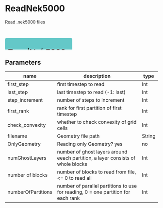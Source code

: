 
# ReadNek5000
Read .nek5000 files

<svg width="2214.0" height="300" >
<style>.text { font: normal 24.0px sans-serif;}tspan{ font: italic 24.0px sans-serif;}.moduleName{ font: italic 30px sans-serif;}</style>
<rect x="0" y="30" width="221.39999999999998" height="90" rx="5" ry="5" style="fill:#64c8c8ff;" />
<rect x="6.0" y="90" width="30" height="30" rx="0" ry="0" style="fill:#c8c81eff;" >
<title>grid_out</title></rect>
<rect x="21.0" y="120" width="1.0" height="150" rx="0" ry="0" style="fill:#000000;" />
<rect x="21.0" y="270" width="30" height="1.0" rx="0" ry="0" style="fill:#000000;" />
<text x="57.0" y="273.0" class="text" >grid<tspan> (grid_out)</tspan></text>
<rect x="42.0" y="90" width="30" height="30" rx="0" ry="0" style="fill:#c8c81eff;" >
<title>velosity_out</title></rect>
<rect x="57.0" y="120" width="1.0" height="120" rx="0" ry="0" style="fill:#000000;" />
<rect x="57.0" y="240" width="30" height="1.0" rx="0" ry="0" style="fill:#000000;" />
<text x="93.0" y="243.0" class="text" >velocity<tspan> (velosity_out)</tspan></text>
<rect x="78.0" y="90" width="30" height="30" rx="0" ry="0" style="fill:#c8c81eff;" >
<title>pressure_out</title></rect>
<rect x="93.0" y="120" width="1.0" height="90" rx="0" ry="0" style="fill:#000000;" />
<rect x="93.0" y="210" width="30" height="1.0" rx="0" ry="0" style="fill:#000000;" />
<text x="129.0" y="213.0" class="text" >pressure data<tspan> (pressure_out)</tspan></text>
<rect x="114.0" y="90" width="30" height="30" rx="0" ry="0" style="fill:#c8c81eff;" >
<title>temperature_out</title></rect>
<rect x="129.0" y="120" width="1.0" height="60" rx="0" ry="0" style="fill:#000000;" />
<rect x="129.0" y="180" width="30" height="1.0" rx="0" ry="0" style="fill:#000000;" />
<text x="165.0" y="183.0" class="text" >temperature data<tspan> (temperature_out)</tspan></text>
<rect x="150.0" y="90" width="30" height="30" rx="0" ry="0" style="fill:#c8c81eff;" >
<title>blockNumber_out</title></rect>
<rect x="165.0" y="120" width="1.0" height="30" rx="0" ry="0" style="fill:#000000;" />
<rect x="165.0" y="150" width="30" height="1.0" rx="0" ry="0" style="fill:#000000;" />
<text x="201.0" y="153.0" class="text" >Nek internal block numbers<tspan> (blockNumber_out)</tspan></text>
<text x="6.0" y="85.5" class="moduleName" >ReadNek5000</text></svg>

## Parameters
|name|description|type|
|-|-|-|
|first_step|first timestep to read|Int|
|last_step|last timestep to read (-1: last)|Int|
|step_increment|number of steps to increment|Int|
|first_rank|rank for first partition of first timestep|Int|
|check_convexity|whether to check convexity of grid cells|Int|
|filename|Geometry file path|String|
|OnlyGeometry|Reading only Geometry? yes|no|Int|
|numGhostLayers|number of ghost layers around eeach partition, a layer consists of whole blocks|Int|
|number of blocks|number of blocks to read from file, <= 0 to read all|Int|
|numberOfPartitions|number of parallel partitions to use for reading, 0 = one partition for each rank|Int|
